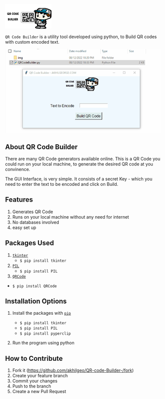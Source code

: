 ![stronghold logo](/img/logo.png)

`QR Code Builder` is a utility tool developed using python, to Build QR codes with custom encoded text.

![GIF demo](img/demo.gif)


**About QR Code Builder**
---

There are many QR Code generators available online. This is a QR Code you could run on your local machine, to generate the desired QR code at you convinence.

The GUI Interface, is very simple. It consists of a secret Key - which you need to enter the text to be encoded and click on Build.

**Features**
---

1. Generates QR Code
2. Runs on your local machine without any need for internet
3. No databases involved
4. easy set up


**Packages Used**
---

1. [`tkinter`](https://docs.python.org/3/library/tkinter.html)
     + `$ pip install tkinter`
2. [`PIL`](https://www.pythonware.com/products/pil/)
     + `$ pip install PIL`
3.  [`QRCode`](https://www.pythonware.com/products/pil/) 
  + `$ pip install QRCode`




**Installation Options**
---

1. Install the packages with [`pip`](https://pypi.org/)
      + `$ pip install tkinter`
      + `$ pip install PIL`
      + `$ pip install pyperclip`

2. Run the program using python


**How to Contribute**
---

1. Fork it (<https://github.com/akhilgeo/QR-code-Builder-/fork>)
2. Create your feature branch
3. Commit your changes
4. Push to the branch
5. Create a new Pull Request
